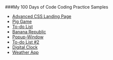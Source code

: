 ###My 100 Days of Code Coding Practice Samples
<br>

* [Advanced CSS Landing Page](https://nuovodw.github.io/My100DaysOfCode/Code%20Practice/Advanced_CSS/index.html)
* [Pig Game](https://nuovodw.github.io/My100DaysOfCode/Code%20Practice/Pig_Game/) 
* [To-do List](https://nuovodw.github.io/My100DaysOfCode/Code%20Practice/To_Do_List/)
* [Banana Republic](https://nuovodw.github.io/My100DaysOfCode/Code%20Practice/Banana_Republic/)
* [Popup-Window](https://nuovodw.github.io/My100DaysOfCode/Code%20Practice/Popup_window/)
* [To-do List #2](https://nuovodw.github.io/My100DaysOfCode/Code%20Practice/TodoList2/)
* [Digital Clock](https://nuovodw.github.io/My100DaysOfCode/Code%20Practice/Digital_Clock/)
* [Weather App](https://nuovodw.github.io/My100DaysOfCode/Code%20Practice/Weather_app)

